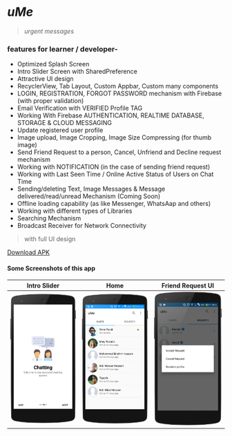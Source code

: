 # *uMe*
> _urgent messages_

### features for learner / developer-
* Optimized Splash Screen
* Intro Slider Screen with SharedPreference
* Attractive UI design
* RecyclerView, Tab Layout, Custom Appbar, Custom many components
* LOGIN, REGISTRATION, FORGOT PASSWORD mechanism with Firebase (with proper validation)
* Email Verification with VERIFIED Profile TAG
* Working With Firebase AUTHENTICATION, REALTIME DATABASE, STORAGE & CLOUD MESSAGING
* Update registered user profile
* Image upload, Image Cropping, Image Size Compressing (for thumb image)
* Send Friend Request to a person, Cancel, Unfriend and Decline request mechanism
* Working with NOTIFICATION (in the case of sending friend request)
* Working with Last Seen Time / Online Active Status of Users on Chat Time
* Sending/deleting Text, Image Messages & Message delivered/read/unread Mechanism (Coming Soon)
* Offline loading capability (as like Messenger, WhatsAap and others)
* Working with different types of Libraries
* Searching Mechanism
* Broadcast Receiver for Network Connectivity 

>with full UI design

[Download APK](https://github.com/TheHasnatBD/uMe/blob/master/myFiles/app-debug-new.zip)
#### Some Screenshots of this app

 Intro Slider                               | Home                                        | Friend Request UI 
:------------------------------------------:|:-------------------------------------------:|:----------------------------------------:
 <img src="myFiles/intro.png" width="200"> | <img src="myFiles/home_n.png" width="200">  |  <img src="myFiles/request_page.png" width="200">

